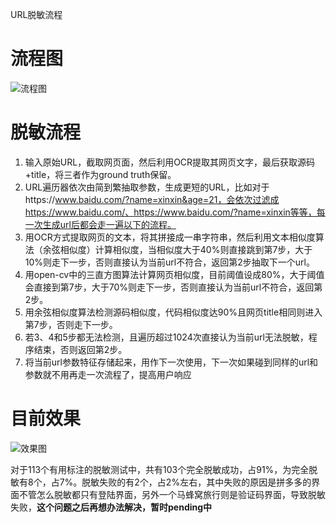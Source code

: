 URL脱敏流程 

# 流程图 

![流程图](E:%5CPycharmProjects%5Cdetection%5C%E6%B5%81%E7%A8%8B%E5%9B%BE-1649334789617.jpg)

# 脱敏流程 

1. 输入原始URL，截取网页面，然后利用OCR提取其网页文字，最后获取源码+title，将三者作为ground truth保留。  
2. URL遍历器依次由简到繁抽取参数，生成更短的URL，比如对于https://www.baidu.com/?name=xinxin&age=21，会依次过滤成https://www.baidu.com/、https://www.baidu.com/?name=xinxin等等，每一次生成url后都会走一遍以下的流程。 
3. 用OCR方式提取网页的文本，将其拼接成一串字符串，然后利用文本相似度算法（余弦相似度）计算相似度，当相似度大于40%则直接跳到第7步，大于10%则走下一步，否则直接认为当前url不符合，返回第2步抽取下一个url。 
4. 用open-cv中的三直方图算法计算网页相似度，目前阈值设成80%，大于阈值会直接到第7步，大于70%则走下一步，否则直接认为当前url不符合，返回第2步。 
5. 用余弦相似度算法检测源码相似度，代码相似度达90%且网页title相同则进入第7步，否则走下一步。 
6. 若3、4和5步都无法检测，且遍历超过1024次直接认为当前url无法脱敏，程序结束，否则返回第2步。 
7. 将当前url参数特征存储起来，用作下一次使用，下一次如果碰到同样的url和参数就不用再走一次流程了，提高用户响应  

# 目前效果 

![效果图](E:%5CPycharmProjects%5Cdetection%5C%E6%95%88%E6%9E%9C%E5%9B%BE.png)

​		对于113个有用标注的脱敏测试中，共有103个完全脱敏成功，占91%，为完全脱敏有8个，占7%。脱敏失败的有2个，占2%左右，其中失败的原因是拼多多的界面不管怎么脱敏都只有登陆界面，另外一个马蜂窝旅行则是验证码界面，导致脱敏失败，**这个问题之后再想办法解决，暂时pending中** 